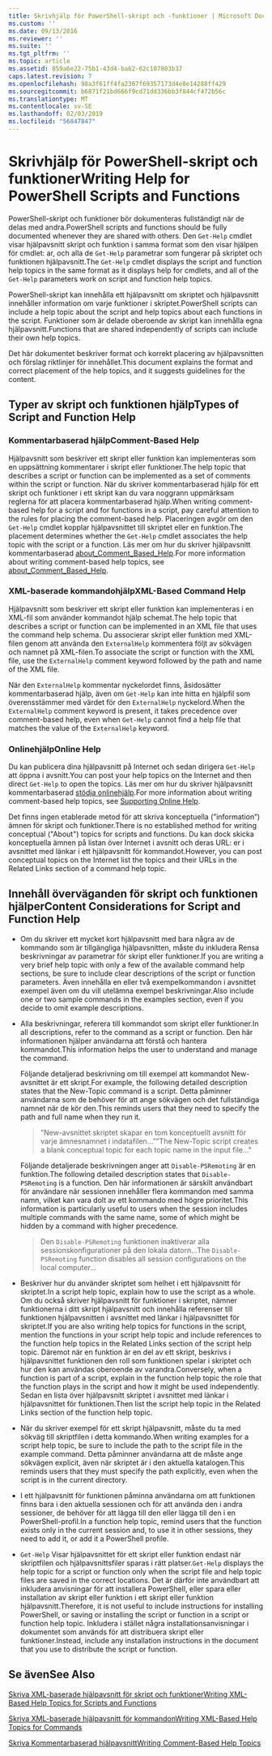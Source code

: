 ```yaml
---
title: Skrivhjälp för PowerShell-skript och -funktioner | Microsoft Docs
ms.custom: ''
ms.date: 09/13/2016
ms.reviewer: ''
ms.suite: ''
ms.tgt_pltfrm: ''
ms.topic: article
ms.assetid: 859a6e22-75b1-43d4-ba62-62c107803b37
caps.latest.revision: 7
ms.openlocfilehash: 98a3f61ff4fa2367f69357173d4e8e14288ff429
ms.sourcegitcommit: b6871f21bd666f9cd71dd336bb3f844cf472b56c
ms.translationtype: MT
ms.contentlocale: sv-SE
ms.lasthandoff: 02/03/2019
ms.locfileid: "56847847"
---
```

# <a name="writing-help-for-powershell-scripts-and-functions"></a><span data-ttu-id="e5169-102">Skrivhjälp för PowerShell-skript och funktioner</span><span class="sxs-lookup"><span data-stu-id="e5169-102">Writing Help for PowerShell Scripts and Functions</span></span>

<span data-ttu-id="e5169-103">PowerShell-skript och funktioner bör dokumenteras fullständigt när de delas med andra.</span><span class="sxs-lookup"><span data-stu-id="e5169-103">PowerShell scripts and functions should be fully documented whenever they are shared with others.</span></span>
<span data-ttu-id="e5169-104">Den `Get-Help` cmdlet visar hjälpavsnitt skript och funktion i samma format som den visar hjälpen för cmdlet: ar, och alla de `Get-Help` parametrar som fungerar på skriptet och funktionen hjälpavsnitt.</span><span class="sxs-lookup"><span data-stu-id="e5169-104">The `Get-Help` cmdlet displays the script and function help topics in the same format as it displays help for cmdlets, and all of the `Get-Help` parameters work on script and function help topics.</span></span>

<span data-ttu-id="e5169-105">PowerShell-skript kan innehålla ett hjälpavsnitt om skriptet och hjälpavsnitt innehåller information om varje funktioner i skriptet.</span><span class="sxs-lookup"><span data-stu-id="e5169-105">PowerShell scripts can include a help topic about the script and help topics about each functions in the script.</span></span>
<span data-ttu-id="e5169-106">Funktioner som är delade oberoende av skript kan innehålla egna hjälpavsnitt.</span><span class="sxs-lookup"><span data-stu-id="e5169-106">Functions that are shared independently of scripts can include their own help topics.</span></span>

<span data-ttu-id="e5169-107">Det här dokumentet beskriver format och korrekt placering av hjälpavsnitten och förslag riktlinjer för innehållet.</span><span class="sxs-lookup"><span data-stu-id="e5169-107">This document explains the format and correct placement of the help topics, and it suggests guidelines for the content.</span></span>

## <a name="types-of-script-and-function-help"></a><span data-ttu-id="e5169-108">Typer av skript och funktionen hjälp</span><span class="sxs-lookup"><span data-stu-id="e5169-108">Types of Script and Function Help</span></span>

### <a name="comment-based-help"></a><span data-ttu-id="e5169-109">Kommentarbaserad hjälp</span><span class="sxs-lookup"><span data-stu-id="e5169-109">Comment-Based Help</span></span>
<span data-ttu-id="e5169-110">Hjälpavsnitt som beskriver ett skript eller funktion kan implementeras som en uppsättning kommentarer i skript eller funktioner.</span><span class="sxs-lookup"><span data-stu-id="e5169-110">The help topic that describes a script or function can be implemented as a set of comments within the script or function.</span></span>
<span data-ttu-id="e5169-111">När du skriver kommentarbaserad hjälp för ett skript och funktioner i ett skript kan du vara noggrann uppmärksam reglerna för att placera kommentarbaserad hjälp.</span><span class="sxs-lookup"><span data-stu-id="e5169-111">When writing comment-based help for a script and for functions in a script, pay careful attention to the rules for placing the comment-based help.</span></span>
<span data-ttu-id="e5169-112">Placeringen avgör om den `Get-Help` cmdlet kopplar hjälpavsnittet till skriptet eller en funktion.</span><span class="sxs-lookup"><span data-stu-id="e5169-112">The placement determines whether the `Get-Help` cmdlet associates the help topic with the script or a function.</span></span>
<span data-ttu-id="e5169-113">Läs mer om hur du skriver hjälpavsnitt kommentarbaserad [about_Comment_Based_Help](/powershell/module/microsoft.powershell.core/about/about_comment_based_help).</span><span class="sxs-lookup"><span data-stu-id="e5169-113">For more information about writing comment-based help topics, see [about_Comment_Based_Help](/powershell/module/microsoft.powershell.core/about/about_comment_based_help).</span></span>

### <a name="xml-based-command-help"></a><span data-ttu-id="e5169-114">XML-baserade kommandohjälp</span><span class="sxs-lookup"><span data-stu-id="e5169-114">XML-Based Command Help</span></span>
<span data-ttu-id="e5169-115">Hjälpavsnitt som beskriver ett skript eller funktion kan implementeras i en XML-fil som använder kommandot hjälp schemat.</span><span class="sxs-lookup"><span data-stu-id="e5169-115">The help topic that describes a script or function can be implemented in an XML file that uses the command help schema.</span></span>
<span data-ttu-id="e5169-116">Du associerar skript eller funktion med XML-filen genom att använda den `ExternalHelp` kommentera följt av sökvägen och namnet på XML-filen.</span><span class="sxs-lookup"><span data-stu-id="e5169-116">To associate the script or function with the XML file, use the `ExternalHelp` comment keyword followed by the path and name of the XML file.</span></span>

<span data-ttu-id="e5169-117">När den `ExternalHelp` kommentar nyckelordet finns, åsidosätter kommentarbaserad hjälp, även om `Get-Help` kan inte hitta en hjälpfil som överensstämmer med värdet för den `ExternalHelp` nyckelord.</span><span class="sxs-lookup"><span data-stu-id="e5169-117">When the `ExternalHelp` comment keyword is present, it takes precedence over comment-based help, even when `Get-Help` cannot find a help file that matches the value of the `ExternalHelp` keyword.</span></span>

### <a name="online-help"></a><span data-ttu-id="e5169-118">Onlinehjälp</span><span class="sxs-lookup"><span data-stu-id="e5169-118">Online Help</span></span>
<span data-ttu-id="e5169-119">Du kan publicera dina hjälpavsnitt på Internet och sedan dirigera `Get-Help` att öppna i avsnitt.</span><span class="sxs-lookup"><span data-stu-id="e5169-119">You can post your help topics on the Internet and then direct `Get-Help` to open the topics.</span></span>
<span data-ttu-id="e5169-120">Läs mer om hur du skriver hjälpavsnitt kommentarbaserad [stödja onlinehjälp](../module/supporting-online-help.md).</span><span class="sxs-lookup"><span data-stu-id="e5169-120">For more information about writing comment-based help topics, see [Supporting Online Help](../module/supporting-online-help.md).</span></span>

<span data-ttu-id="e5169-121">Det finns ingen etablerade metod för att skriva konceptuella (”information”) ämnen för skript och funktioner.</span><span class="sxs-lookup"><span data-stu-id="e5169-121">There is no established method for writing conceptual ("About") topics for scripts and functions.</span></span>
<span data-ttu-id="e5169-122">Du kan dock skicka konceptuella ämnen på listan över Internet i avsnitt och deras URL: er i avsnittet med länkar i ett hjälpavsnitt för kommandot.</span><span class="sxs-lookup"><span data-stu-id="e5169-122">However, you can post conceptual topics on the Internet list the topics and their URLs in the Related Links section of a command help topic.</span></span>

## <a name="content-considerations-for-script-and-function-help"></a><span data-ttu-id="e5169-123">Innehåll överväganden för skript och funktionen hjälper</span><span class="sxs-lookup"><span data-stu-id="e5169-123">Content Considerations for Script and Function Help</span></span>

- <span data-ttu-id="e5169-124">Om du skriver ett mycket kort hjälpavsnitt med bara några av de kommando som är tillgängliga hjälpavsnitten, måste du inkludera Rensa beskrivningar av parametrar för skript eller funktioner.</span><span class="sxs-lookup"><span data-stu-id="e5169-124">If you are writing a very brief help topic with only a few of the available command help sections, be sure to include clear descriptions of the script or function parameters.</span></span> <span data-ttu-id="e5169-125">Även innehålla en eller två exempelkommandon i avsnittet exempel även om du vill utelämna exempel beskrivningar.</span><span class="sxs-lookup"><span data-stu-id="e5169-125">Also include one or two sample commands in the examples section, even if you decide to omit example descriptions.</span></span>

- <span data-ttu-id="e5169-126">Alla beskrivningar, referera till kommandot som skript eller funktioner.</span><span class="sxs-lookup"><span data-stu-id="e5169-126">In all descriptions, refer to the command as a script or function.</span></span> <span data-ttu-id="e5169-127">Den här informationen hjälper användarna att förstå och hantera kommandot.</span><span class="sxs-lookup"><span data-stu-id="e5169-127">This information helps the user to understand and manage the command.</span></span>

  <span data-ttu-id="e5169-128">Följande detaljerad beskrivning om till exempel att kommandot New-avsnittet är ett skript.</span><span class="sxs-lookup"><span data-stu-id="e5169-128">For example, the following detailed description states that the New-Topic command is a script.</span></span> <span data-ttu-id="e5169-129">Detta påminner användarna som de behöver för att ange sökvägen och det fullständiga namnet när de kör den.</span><span class="sxs-lookup"><span data-stu-id="e5169-129">This reminds users that they need to specify the path and full name when they run it.</span></span>

  > <span data-ttu-id="e5169-130">”New-avsnittet skriptet skapar en tom konceptuellt avsnitt för varje ämnesnamnet i indatafilen...”</span><span class="sxs-lookup"><span data-stu-id="e5169-130">"The New-Topic script creates a blank conceptual topic for each topic name in the input file..."</span></span>

  <span data-ttu-id="e5169-131">Följande detaljerade beskrivningen anger att `Disable-PSRemoting` är en funktion.</span><span class="sxs-lookup"><span data-stu-id="e5169-131">The following detailed description states that `Disable-PSRemoting` is a function.</span></span> <span data-ttu-id="e5169-132">Den här informationen är särskilt användbart för användare när sessionen innehåller flera kommandon med samma namn, vilket kan vara dolt av ett kommando med högre prioritet.</span><span class="sxs-lookup"><span data-stu-id="e5169-132">This information is particularly useful to users when the session includes multiple commands with the same name, some of which might be hidden by a command with higher precedence.</span></span>

  > <span data-ttu-id="e5169-133">Den `Disable-PSRemoting` funktionen inaktiverar alla sessionskonfigurationer på den lokala datorn...</span><span class="sxs-lookup"><span data-stu-id="e5169-133">The `Disable-PSRemoting` function disables all session configurations on the local computer...</span></span>

- <span data-ttu-id="e5169-134">Beskriver hur du använder skriptet som helhet i ett hjälpavsnitt för skriptet.</span><span class="sxs-lookup"><span data-stu-id="e5169-134">In a script help topic, explain how to use the script as a whole.</span></span> <span data-ttu-id="e5169-135">Om du också skriver hjälpavsnitt för funktioner i skriptet, nämner funktionerna i ditt skript hjälpavsnitt och innehålla referenser till funktionen hjälpavsnitten i avsnittet med länkar i hjälpavsnittet för skriptet.</span><span class="sxs-lookup"><span data-stu-id="e5169-135">If you are also writing help topics for functions in the script, mention the functions in your script help topic and include references to the function help topics in the Related Links section of the script help topic.</span></span> <span data-ttu-id="e5169-136">Däremot när en funktion är en del av ett skript, beskrivs i hjälpavsnittet funktionen den roll som funktionen spelar i skriptet och hur den kan användas oberoende av varandra.</span><span class="sxs-lookup"><span data-stu-id="e5169-136">Conversely, when a function is part of a script, explain in the function help topic the role that the function plays in the script and how it might be used independently.</span></span> <span data-ttu-id="e5169-137">Sedan en lista över hjälpavsnitt skriptet i avsnittet med länkar i hjälpavsnittet för funktionen.</span><span class="sxs-lookup"><span data-stu-id="e5169-137">Then list the script help topic in the Related Links section of the function help topic.</span></span>

- <span data-ttu-id="e5169-138">När du skriver exempel för ett skript hjälpavsnitt, måste du ta med sökväg till skriptfilen i detta kommando.</span><span class="sxs-lookup"><span data-stu-id="e5169-138">When writing examples for a script help topic, be sure to include the path to the script file in the example command.</span></span> <span data-ttu-id="e5169-139">Detta påminner användarna att de måste ange sökvägen explicit, även när skriptet är i den aktuella katalogen.</span><span class="sxs-lookup"><span data-stu-id="e5169-139">This reminds users that they must specify the path explicitly, even when the script is in the current directory.</span></span>

- <span data-ttu-id="e5169-140">I ett hjälpavsnitt för funktionen påminna användarna om att funktionen finns bara i den aktuella sessionen och för att använda den i andra sessioner, de behöver för att lägga till den eller lägga till den i en PowerShell-profil.</span><span class="sxs-lookup"><span data-stu-id="e5169-140">In a function help topic, remind users that the function exists only in the current session and, to use it in other sessions, they need to add it, or add it a PowerShell profile.</span></span>

- <span data-ttu-id="e5169-141">`Get-Help` Visar hjälpavsnittet för ett skript eller funktion endast när skriptfilen och hjälpavsnittsfiler sparas i rätt platser.</span><span class="sxs-lookup"><span data-stu-id="e5169-141">`Get-Help` displays the help topic for a script or function only when the script file and help topic files are saved in the correct locations.</span></span> <span data-ttu-id="e5169-142">Det är därför inte användbart att inkludera anvisningar för att installera PowerShell, eller spara eller installation av skript eller funktion i ett skript eller funktion hjälpavsnitt.</span><span class="sxs-lookup"><span data-stu-id="e5169-142">Therefore, it is not useful to include instructions for installing PowerShell, or saving or installing the script or function in a script or function help topic.</span></span> <span data-ttu-id="e5169-143">Inkludera i stället några installationsanvisningar i dokumentet som används för att distribuera skript eller funktioner.</span><span class="sxs-lookup"><span data-stu-id="e5169-143">Instead, include any installation instructions in the document that you use to distribute the script or function.</span></span>

## <a name="see-also"></a><span data-ttu-id="e5169-144">Se även</span><span class="sxs-lookup"><span data-stu-id="e5169-144">See Also</span></span>

 [<span data-ttu-id="e5169-145">Skriva XML-baserade hjälpavsnitt för skript och funktioner</span><span class="sxs-lookup"><span data-stu-id="e5169-145">Writing XML-Based Help Topics for Scripts and Functions</span></span>](./writing-xml-based-help-topics-for-scripts-and-functions.md)

 [<span data-ttu-id="e5169-146">Skriva XML-baserade hjälpavsnitt för kommandon</span><span class="sxs-lookup"><span data-stu-id="e5169-146">Writing XML-Based Help Topics for Commands</span></span>](./writing-xml-based-help-topics-for-commands.md)

 [<span data-ttu-id="e5169-147">Skriva Kommentarbaserad hjälpavsnitt</span><span class="sxs-lookup"><span data-stu-id="e5169-147">Writing Comment-Based Help Topics</span></span>](./writing-comment-based-help-topics.md)
